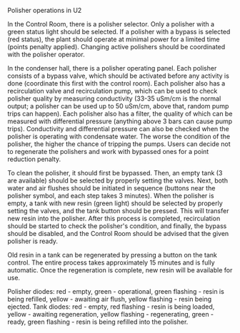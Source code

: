 Polisher operations in U2

In the Control Room, there is a polisher selector. Only a polisher with a green status light should be selected. If a polisher with a bypass is selected (red status), the plant should operate at minimal power for a limited time (points penalty applied). Changing active polishers should be coordinated with the polisher operator.

In the condenser hall, there is a polisher operating panel. Each polisher consists of a bypass valve, which should be activated before any activity is done (coordinate this first with the control room). Each polisher also has a recirculation valve and recirculation pump, which can be used to check polisher quality by measuring conductivity (33-35 uSm/cm is the normal output; a polisher can be used up to 50 uSm/cm, above that, random pump trips can happen). Each polisher also has a filter, the quality of which can be measured with differential pressure (anything above 3 bars can cause pump trips). Conductivity and differential pressure can also be checked when the polisher is operating with condensate water. The worse the condition of the polisher, the higher the chance of tripping the pumps. Users can decide not to regenerate the polishers and work with bypassed ones for a point reduction penalty.

To clean the polisher, it should first be bypassed. Then, an empty tank (3 are available) should be selected by properly setting the valves. Next, both water and air flushes should be initiated in sequence (buttons near the polisher symbol, and each step takes 3 minutes). When the polisher is empty, a tank with new resin (green light) should be selected by properly setting the valves, and the tank button should be pressed. This will transfer new resin into the polisher. After this process is completed, recirculation should be started to check the polisher's condition, and finally, the bypass should be disabled, and the Control Room should be advised that the given polisher is ready.

Old resin in a tank can be regenerated by pressing a button on the tank control. The entire process takes approximately 15 minutes and is fully automatic. Once the regeneration is complete, new resin will be available for use.

Polisher diodes: red - empty, green - operational, green flashing - resin is being refilled, yellow - awaiting air flush, yellow flashing - resin being ejected.
Tank diodes: red - empty, red flashing - resin is being loaded, yellow - awaiting regeneration, yellow flashing - regenerating, green - ready, green flashing - resin is being refilled into the polisher.
